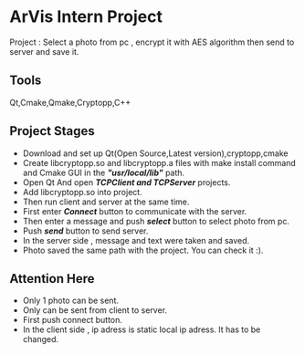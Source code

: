 # ArVis Intern Project

Project : Select a photo from pc , encrypt it with AES algorithm then send to server and save it.

## Tools

Qt,Cmake,Qmake,Cryptopp,C++

## Project Stages

- Download and set up Qt(Open Source,Latest version),cryptopp,cmake
- Create libcryptopp.so and libcryptopp.a files with make install command and Cmake GUI in the ***"usr/local/lib"*** path.
- Open Qt And open ***TCPClient and TCPServer*** projects.
- Add libcryptopp.so into project.
- Then run client and server at the same time.
- First enter ***Connect*** button to communicate with the server.
- Then enter a message and push ***select*** button to select photo from pc.
- Push ***send*** button to send server.
- In the server side , message and text were taken and saved.
- Photo saved the same path with the project. You can check it :).


## Attention Here 

- Only 1 photo can be sent.
- Only can be sent from client to server.
- First push connect button.
- In the client side , ip adress is static local ip adress. It has to be changed.